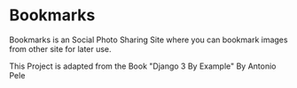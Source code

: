 # Bookmarks

Bookmarks is an Social Photo Sharing Site where you can bookmark images from other site for later use.
 
This Project is adapted from the Book "Django 3 By Example" By Antonio Pele
